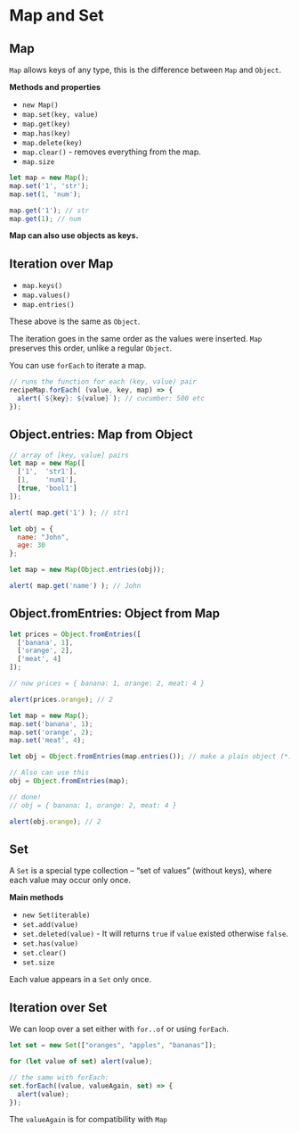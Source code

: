 # Map and Set

## Map

`Map` allows keys of any type, this is the difference between `Map` and `Object`.

__Methods and properties__

- `new Map()`
- `map.set(key, value)`
- `map.get(key)`
- `map.has(key)`
- `map.delete(key)`
- `map.clear()` - removes everything from the map.
- `map.size`

```js
let map = new Map();
map.set('1', 'str');
map.set(1, 'num');

map.get('1'); // str
map.get(1); // num
```

__Map can also use objects as keys.__

## Iteration over Map

- `map.keys()`
- `map.values()`
- `map.entries()`

These above is the same as `Object`.

The iteration goes in the same order as the values were inserted. `Map` preserves this order, unlike a regular `Object`.

You can use `forEach` to iterate a map.

```js
// runs the function for each (key, value) pair
recipeMap.forEach( (value, key, map) => {
  alert(`${key}: ${value}`); // cucumber: 500 etc
});
```

## Object.entries: Map from Object

```js
// array of [key, value] pairs
let map = new Map([
  ['1',  'str1'],
  [1,    'num1'],
  [true, 'bool1']
]);

alert( map.get('1') ); // str1
```

```js
let obj = {
  name: "John",
  age: 30
};

let map = new Map(Object.entries(obj));

alert( map.get('name') ); // John
```

## Object.fromEntries: Object from Map

```js
let prices = Object.fromEntries([
  ['banana', 1],
  ['orange', 2],
  ['meat', 4]
]);

// now prices = { banana: 1, orange: 2, meat: 4 }

alert(prices.orange); // 2
```

```js
let map = new Map();
map.set('banana', 1);
map.set('orange', 2);
map.set('meat', 4);

let obj = Object.fromEntries(map.entries()); // make a plain object (*)

// Also can use this
obj = Object.fromEntries(map);

// done!
// obj = { banana: 1, orange: 2, meat: 4 }

alert(obj.orange); // 2
```

## Set

A `Set` is a special type collection – “set of values” (without keys), where each value may occur only once.

__Main methods__

- `new Set(iterable)`
- `set.add(value)`
- `set.deleted(value)` - It will returns `true` if `value` existed otherwise `false`.
- `set.has(value)`
- `set.clear()`
- `set.size`

Each value appears in a `Set` only once.

## Iteration over Set

We can loop over a set either with `for..of` or using `forEach`.

```js
let set = new Set(["oranges", "apples", "bananas"]);

for (let value of set) alert(value);

// the same with forEach:
set.forEach((value, valueAgain, set) => {
  alert(value);
});
```

The `valueAgain` is for compatibility with `Map`